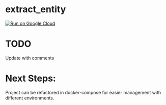 # extract_entity
[![Run on Google Cloud](https://deploy.cloud.run/button.svg)](https://deploy.cloud.run)

# TODO
Update with comments

# Next Steps:
Project can be refactored in docker-compose for easier management with different environments. 
